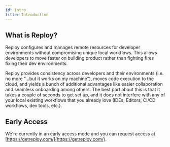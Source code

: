 ```yaml
---
id: intro
title: Introduction
---
```


## What is Reploy?
Reploy configures and manages remote resources for developer environments without compromising unique local workflows. This allows developers to move faster on building product rather than fighting fires fixing their dev environments.

Reploy provides consistency across developers and their environments (i.e. no more "...but it works on my machine"), moves code execution to the cloud, and yields a bunch of additional advantages like easier collaboration and seamless onboarding among others. The best part about this is that it takes a couple of seconds to get set up, and it does not interfere with any of your local existing workflows that you already love (IDEs, Editors, CI/CD workflows, dev tools, etc.).

<!-- ## Why use Reploy?

Regardless of the size of your organization, Reploy will prove to be immensely helpful:

1. Set it up just once. Not once per developer.

2. 

If you don't think these are important, consider asking your developers. -->

## Early Access

We're currently in an early access mode and you can request access at [https://getreploy.com/](https://getreploy.com/).

